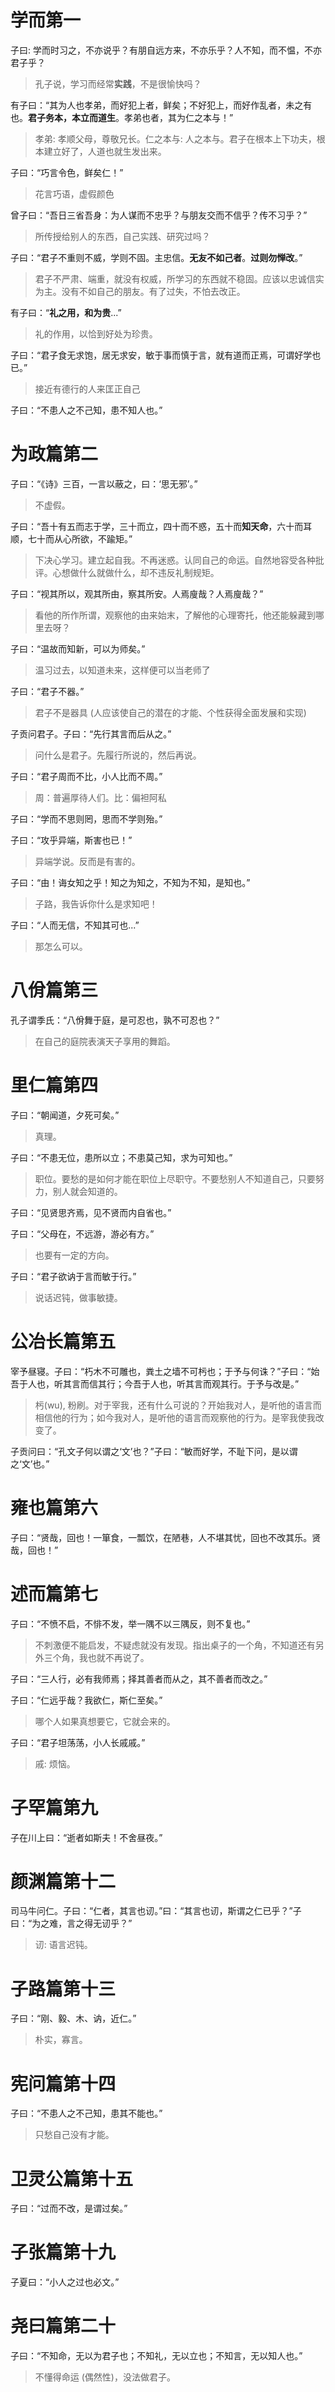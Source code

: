 
# 学而第一

子曰: 学而时习之，不亦说乎？有朋自远方来，不亦乐乎？人不知，而不愠，不亦君子乎？

> 孔子说，学习而经常**实践**，不是很愉快吗？

有子曰：“其为人也孝弟，而好犯上者，鲜矣；不好犯上，而好作乱者，未之有也。**君子务本，本立而道生**。孝弟也者，其为仁之本与！”

> 孝弟: 孝顺父母，尊敬兄长。仁之本与: 人之本与。君子在根本上下功夫，根本建立好了，人道也就生发出来。

子曰：“巧言令色，鲜矣仁！”
> 花言巧语，虚假颜色

曾子曰：“吾日三省吾身：为人谋而不忠乎？与朋友交而不信乎？传不习乎？”
> 所传授给别人的东西，自己实践、研究过吗？

子曰：“君子不重则不威，学则不固。主忠信。**无友不如己者**。**过则勿惮改**。”
> 君子不严肃、端重，就没有权威，所学习的东西就不稳固。应该以忠诚信实为主。没有不如自己的朋友。有了过失，不怕去改正。

有子曰：“**礼之用，和为贵**...”
> 礼的作用，以恰到好处为珍贵。

子曰：“君子食无求饱，居无求安，敏于事而慎于言，就有道而正焉，可谓好学也已。”
> 接近有德行的人来匡正自己

子曰：“不患人之不己知，患不知人也。”


# 为政篇第二

子曰：“《诗》三百，一言以蔽之，曰：‘思无邪’。”
> 不虚假。

子曰：“吾十有五而志于学，三十而立，四十而不惑，五十而**知天命**，六十而耳顺，七十而从心所欲，不踰矩。”
> 下决心学习。建立起自我。不再迷惑。认同自己的命运。自然地容受各种批评。心想做什么就做什么，却不违反礼制规矩。


子曰：“视其所以，观其所由，察其所安。人焉廋哉？人焉廋哉？”
> 看他的所作所谓，观察他的由来始末，了解他的心理寄托，他还能躲藏到哪里去呀？


子曰：“温故而知新，可以为师矣。”
> 温习过去，以知道未来，这样便可以当老师了

子曰：“君子不器。”
> 君子不是器具 (人应该使自己的潜在的才能、个性获得全面发展和实现)


子贡问君子。子曰：“先行其言而后从之。”
> 问什么是君子。先履行所说的，然后再说。

子曰：“君子周而不比，小人比而不周。”
> 周：普遍厚待人们。比：偏袒阿私

子曰：“学而不思则罔，思而不学则殆。”

子曰：“攻乎异端，斯害也已！”
> 异端学说。反而是有害的。

子曰：“由！诲女知之乎！知之为知之，不知为不知，是知也。”
> 子路，我告诉你什么是求知吧！

子曰：“人而无信，不知其可也...”
> 那怎么可以。

# 八佾篇第三

孔子谓季氏：“八佾舞于庭，是可忍也，孰不可忍也？”
> 在自己的庭院表演天子享用的舞蹈。

# 里仁篇第四

子曰：“朝闻道，夕死可矣。”
> 真理。

子曰：“不患无位，患所以立；不患莫己知，求为可知也。”
> 职位。要愁的是如何才能在职位上尽职守。不要愁别人不知道自己，只要努力，别人就会知道的。

子曰：“见贤思齐焉，见不贤而内自省也。”

子曰：“父母在，不远游，游必有方。”
> 也要有一定的方向。


子曰：“君子欲讷于言而敏于行。”
> 说话迟钝，做事敏捷。

# 公冶长篇第五

宰予昼寝。子曰：“朽木不可雕也，粪土之墙不可杇也；于予与何诛？”子曰：“始吾于人也，听其言而信其行；今吾于人也，听其言而观其行。于予与改是。”
> 杇(wu), 粉刷。对于宰我，还有什么可说的？开始我对人，是听他的语言而相信他的行为；如今我对人，是听他的语言而观察他的行为。是宰我使我改变了。

子贡问曰：“孔文子何以谓之‘文’也？”子曰：“敏而好学，不耻下问，是以谓之‘文’也。”


# 雍也篇第六

子曰：“贤哉，回也！一箪食，一瓢饮，在陋巷，人不堪其忧，回也不改其乐。贤哉，回也！”


# 述而篇第七

子曰：“不愤不启，不悱不发，举一隅不以三隅反，则不复也。”
> 不刺激便不能启发，不疑虑就没有发现。指出桌子的一个角，不知道还有另外三个角，我也就不再说了。

子曰：“三人行，必有我师焉；择其善者而从之，其不善者而改之。”

子曰：“仁远乎哉？我欲仁，斯仁至矣。”
> 哪个人如果真想要它，它就会来的。


子曰：“君子坦荡荡，小人长戚戚。”
> 戚: 烦恼。

# 子罕篇第九

子在川上曰：“逝者如斯夫！不舍昼夜。”


# 颜渊篇第十二

司马牛问仁。子曰：“仁者，其言也讱。”曰：“其言也讱，斯谓之仁已乎？”子曰：“为之难，言之得无讱乎？”
> 讱: 语言迟钝。

# 子路篇第十三
子曰：“刚、毅、木、讷，近仁。”
> 朴实，寡言。

# 宪问篇第十四
子曰：“不患人之不己知，患其不能也。”
> 只愁自己没有才能。

#  卫灵公篇第十五
子曰：“过而不改，是谓过矣。”


# 子张篇第十九

子夏曰：“小人之过也必文。”

# 尧曰篇第二十
子曰：“不知命，无以为君子也；不知礼，无以立也；不知言，无以知人也。”
>  不懂得命运 (偶然性)，没法做君子。
<!--stackedit_data:
eyJoaXN0b3J5IjpbMTgzNTMxMjMwXX0=
-->